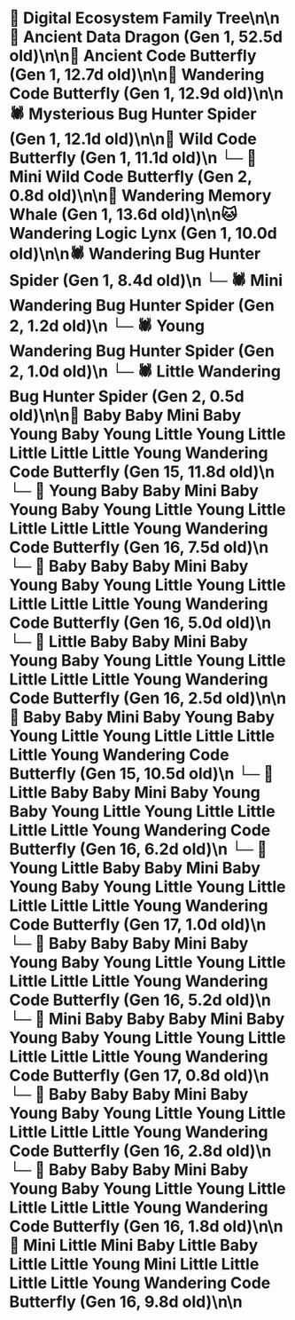 # 🌳 Digital Ecosystem Family Tree\n\n🐉 Ancient Data Dragon (Gen 1, 52.5d old)\n\n🦋 Ancient Code Butterfly (Gen 1, 12.7d old)\n\n🦋 Wandering Code Butterfly (Gen 1, 12.9d old)\n\n🕷️ Mysterious Bug Hunter Spider (Gen 1, 12.1d old)\n\n🦋 Wild Code Butterfly (Gen 1, 11.1d old)\n  └─ 🦋 Mini Wild Code Butterfly (Gen 2, 0.8d old)\n\n🐋 Wandering Memory Whale (Gen 1, 13.6d old)\n\n🐱 Wandering Logic Lynx (Gen 1, 10.0d old)\n\n🕷️ Wandering Bug Hunter Spider (Gen 1, 8.4d old)\n  └─ 🕷️ Mini Wandering Bug Hunter Spider (Gen 2, 1.2d old)\n  └─ 🕷️ Young Wandering Bug Hunter Spider (Gen 2, 1.0d old)\n  └─ 🕷️ Little Wandering Bug Hunter Spider (Gen 2, 0.5d old)\n\n🦋 Baby Baby Mini Baby Young Baby Young Little Young Little Little Little Little Young Wandering Code Butterfly (Gen 15, 11.8d old)\n  └─ 🦋 Young Baby Baby Mini Baby Young Baby Young Little Young Little Little Little Little Young Wandering Code Butterfly (Gen 16, 7.5d old)\n  └─ 🦋 Baby Baby Baby Mini Baby Young Baby Young Little Young Little Little Little Little Young Wandering Code Butterfly (Gen 16, 5.0d old)\n  └─ 🦋 Little Baby Baby Mini Baby Young Baby Young Little Young Little Little Little Little Young Wandering Code Butterfly (Gen 16, 2.5d old)\n\n🦋 Baby Baby Mini Baby Young Baby Young Little Young Little Little Little Little Young Wandering Code Butterfly (Gen 15, 10.5d old)\n  └─ 🦋 Little Baby Baby Mini Baby Young Baby Young Little Young Little Little Little Little Young Wandering Code Butterfly (Gen 16, 6.2d old)\n    └─ 🦋 Young Little Baby Baby Mini Baby Young Baby Young Little Young Little Little Little Little Young Wandering Code Butterfly (Gen 17, 1.0d old)\n  └─ 🦋 Baby Baby Baby Mini Baby Young Baby Young Little Young Little Little Little Little Young Wandering Code Butterfly (Gen 16, 5.2d old)\n    └─ 🦋 Mini Baby Baby Baby Mini Baby Young Baby Young Little Young Little Little Little Little Young Wandering Code Butterfly (Gen 17, 0.8d old)\n  └─ 🦋 Baby Baby Baby Mini Baby Young Baby Young Little Young Little Little Little Little Young Wandering Code Butterfly (Gen 16, 2.8d old)\n  └─ 🦋 Baby Baby Baby Mini Baby Young Baby Young Little Young Little Little Little Little Young Wandering Code Butterfly (Gen 16, 1.8d old)\n\n🦋 Mini Little Mini Baby Little Baby Little Little Young Mini Little Little Little Little Young Wandering Code Butterfly (Gen 16, 9.8d old)\n\n